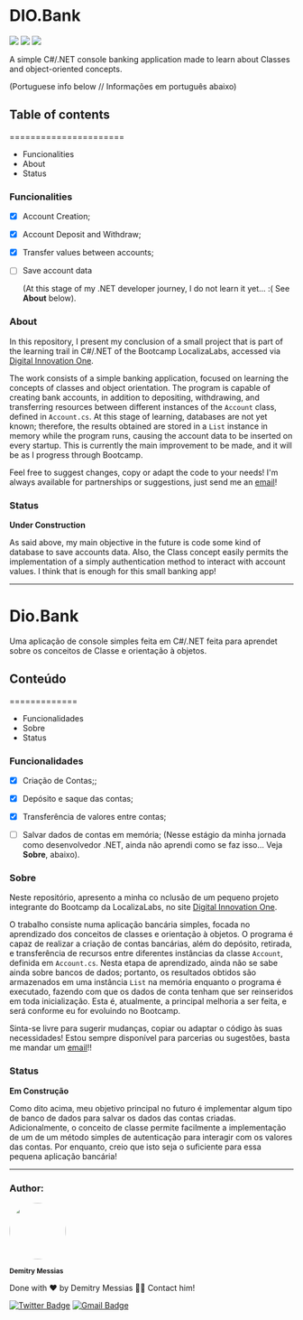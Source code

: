 # **DIO.Bank** 

<img src="https://img.shields.io/static/v1?label=PROGRAMMINGLANGUAGE&message=Csharp&color=512BD4&style=flat&logo=c-sharp"/> <img src="https://img.shields.io/static/v1?label=FRAMEWORK&message=.NET5&color=&style=flat"/> <img src="https://img.shields.io/static/v1?label=licence&message=MIT&color=&style=flat"/> 


A simple C#/.NET console banking application made to learn about Classes and object-oriented concepts.

(Portuguese info below // Informações em português abaixo)


## Table of contents

======================

<!--ts-->

* Funcionalities
* About
* Status

<!--te-->



### Funcionalities

- [x] Account Creation;

- [x] Account Deposit and Withdraw;

- [x] Transfer values between accounts;

- [ ] Save account data

  (At this stage of my .NET developer journey, I do not learn it yet... :(  See **About** below).

  

### About

In this repository, I present my conclusion of a small project that is part of the learning trail in C#/.NET of the Bootcamp LocalizaLabs, accessed via [Digital Innovation One](https://web.digitalinnovation.one).

The work consists of a simple banking application, focused on learning the concepts of classes and object orientation. The program is capable of creating bank accounts, in addition to depositing, withdrawing, and transferring resources between different instances of the `Account` class, defined in `Account.cs`. At this stage of learning, databases are not yet known; therefore, the results obtained are stored in a `List` instance in memory while the program runs, causing the account data to be inserted on every startup. This is currently the main improvement to be made, and it will be as I progress through Bootcamp. 

Feel free to suggest changes, copy or adapt the code to your needs! I'm always available for partnerships or suggestions, just send me an [email](dimmy.messias@gmail.com)!

### Status
**Under Construction**

As said above, my main objective in the future is code some kind of database to save accounts data. Also, the Class concept easily permits the implementation of a simply authentication method to interact with account values. I think that is enough for this small banking app!

_____________

# Dio.Bank

Uma aplicação de console simples feita em C#/.NET feita para aprendet sobre os conceitos de Classe e orientação à objetos.

## Conteúdo

=============

<!--ts-->

* Funcionalidades
* Sobre
* Status

<!--te-->

### Funcionalidades

- [x] Criação de Contas;;

- [x] Depósito e saque das contas;

- [x] Transferência de valores entre contas;

- [ ] Salvar dados de contas em memória;
	(Nesse estágio da minha jornada como desenvolvedor .NET,  ainda não aprendi como se faz isso... Veja **Sobre**, abaixo).

### Sobre

Neste repositório, apresento a minha co nclusão de um pequeno projeto integrante do Bootcamp da LocalizaLabs, no site [Digital Innovation One](https://web.digitalinnovation.one).

O trabalho consiste numa aplicação bancária simples, focada no aprendizado dos conceitos de classes e orientação à objetos. O programa é capaz de realizar a criação de contas bancárias, além do depósito, retirada, e transferência de recursos entre diferentes instâncias da classe `Account`, definida em `Account.cs`. Nesta etapa de aprendizado, ainda não se sabe ainda sobre bancos de dados; portanto, os resultados obtidos são armazenados em uma instância `List` na memória enquanto o programa é executado, fazendo com que os dados de conta tenham que ser reinseridos em toda inicialização. Esta é, atualmente, a principal melhoria a ser feita, e será conforme eu for evoluindo no Bootcamp.

Sinta-se livre para sugerir mudanças, copiar ou adaptar o código às suas necessidades! Estou sempre disponível para parcerias ou sugestões, basta me mandar um [email](dimmy.messias@gmail.com)!!

### Status
**Em Construção**

Como dito acima, meu objetivo principal no futuro é implementar algum tipo de banco de dados para salvar os dados das contas criadas. Adicionalmente, o conceito de classe permite facilmente a implementação de um de um método simples de autenticação para interagir com os valores das contas. Por enquanto, creio que isto seja o suficiente para essa pequena aplicação bancária!

---

### Author:

 <img style="border-radius: 50%;" src="https://avatars.githubusercontent.com/u/29147875?v=4" width="100px;" alt=""/>

 <sub><b>Demitry Messias</b></sub> 


Done with ❤️ by Demitry Messias 👋🏽 Contact him!

[![Twitter Badge](https://img.shields.io/badge/-@dimmy_mess-1ca0f1?style=flat-square&labelColor=1ca0f1&logo=twitter&logoColor=white&link=https://twitter.com/)](https://twitter.com/dimmy_mess) [![Gmail Badge](https://img.shields.io/badge/-dimmy.messias@gmail.com-c14438?style=flat-square&logo=Gmail&logoColor=white&link=mailto:tgmarinho@gmail.com)](mailto:dimmy.messias@gmail.com)
